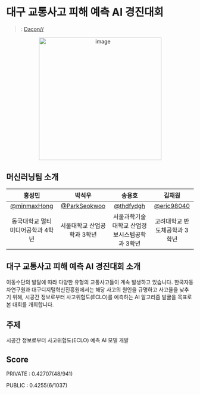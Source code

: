 # 대구 교통사고 피해 예측 AI 경진대회


>  : [Dacon//](https://dacon.io/competitions/official/236193/overview/description) <br>


<div align="center">
<img width="329" alt="image" src="https://github.com/minmaxHong/Daegu_Traffic_Accident_Damage_Prediction_AI_Competition/assets/128283013/1ed79aa4-36be-4df8-bee7-d7e775194695">

</div>


## 머신러닝팀 소개

|      홍성민       |          박석우         |       송용호         |      김재원     |                                                                                          
| :------------------------------------------------------------------------------: | :---------------------------------------------------------------------------------------------------------------------------------------------------: | :---------------------------------------------------------------------------------------------------------------------------------------------------------------------------------------------------: | :------------------------------------------------------------------------------: |
|   [@minmaxHong](https://github.com/minmaxHong)   |    [@ParkSeokwoo](https://github.com/ParkSeokwoo)  | [@thdfydgh](https://github.com/thdfydgh)  |  [@eric98040](https://github.com/eric98040)
| 동국대학교 멀티미디어공학과 4학년 | 서울대학교 산업공학과 3학년 | 서울과학기술대학교 산업정보시스템공학과 3학년 | 고려대학교 반도체공학과 3학년 |

## 대구 교통사고 피해 예측 AI 경진대회 소개

이동수단의 발달에 따라 다양한 유형의 교통사고들이 계속 발생하고 있습니다.
한국자동차연구원과 대구디지털혁신진흥원에서는 해당 사고의 원인을 규명하고 사고율을 낮추기 위해,
시공간 정보로부터 사고위험도(ECLO)를 예측하는 AI 알고리즘 발굴을 목표로 본 대회를 개최합니다.

## 주제
시공간 정보로부터 사고위험도(ECLO) 예측 AI 모델 개발


## Score

<div>
PRIVATE : 0.42707(48/941)
  
PUBLIC : 0.4255(6/1037)
</div>
